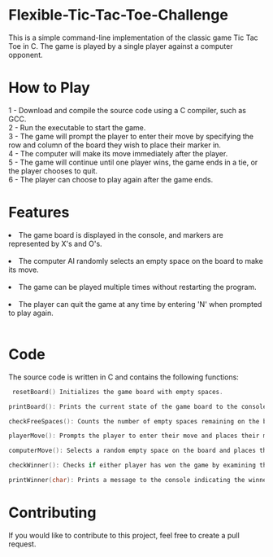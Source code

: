 # Flexible-Tic-Tac-Toe-Challenge

This is a simple command-line implementation of the classic game Tic Tac Toe in C. The game is played by a single player against a computer opponent.

# How to Play

1 - Download and compile the source code using a C compiler, such as GCC.<br>
2 - Run the executable to start the game.<br>
3 - The game will prompt the player to enter their move by specifying the row and column of the board they wish to place their marker in.<br>
4 - The computer will make its move immediately after the player.<br>
5 - The game will continue until one player wins, the game ends in a tie, or the player chooses to quit.<br>
6 - The player can choose to play again after the game ends.<br>

# Features

<li>The game board is displayed in the console, and markers are represented by X's and O's.</li><br>
<li>The computer AI randomly selects an empty space on the board to make its move.</li><br>
<li>The game can be played multiple times without restarting the program.</li><br>
<li>The player can quit the game at any time by entering 'N' when prompted to play again.</li><br>

# Code
The source code is written in C and contains the following functions:

```c
 resetBoard() Initializes the game board with empty spaces.
```
```c
printBoard(): Prints the current state of the game board to the console.
```
```c
checkFreeSpaces(): Counts the number of empty spaces remaining on the board.
```
```c
playerMove(): Prompts the player to enter their move and places their marker on the board if the space is empty.
```
```c
computerMove(): Selects a random empty space on the board and places the computer's marker.
```
```c
checkWinner(): Checks if either player has won the game by examining the rows, columns, and diagonals of the board.
```
```c
printWinner(char): Prints a message to the console indicating the winner of the game or a tie.
```

# Contributing

If you would like to contribute to this project, feel free to create a pull request.
